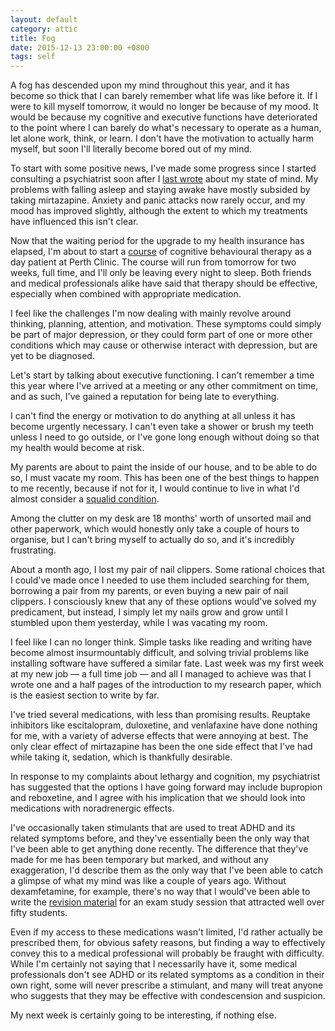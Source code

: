 ```yaml
---
layout: default
category: attic
title: Fog
date: 2015-12-13 23:00:00 +0800
tags: self
---
```


A fog has descended upon my mind throughout this year, and it has
become so thick that I can barely remember what life was like before
it. If I were to kill myself tomorrow, it would no longer be because
of my mood. It would be because my cognitive and executive functions
have deteriorated to the point where I can barely do what's necessary
to operate as a human, let alone work, think, or learn. I don't have
the motivation to actually harm myself, but soon I'll literally
become bored out of my mind.

To start with some positive news, I've made some progress since I
started consulting a psychiatrist soon after I [last wrote][triple]
about my state of mind. My problems with falling asleep and staying
awake have mostly subsided by taking mirtazapine. Anxiety and panic
attacks now rarely occur, and my mood has improved slightly, although
the extent to which my treatments have influenced this isn't clear.

[triple]: /2015/06/13/triple-fault.html

Now that the waiting period for the upgrade to my health insurance
has elapsed, I'm about to start a [course] of cognitive behavioural
therapy as a day patient at Perth Clinic. The course will run from
tomorrow for two weeks, full time, and I'll only be leaving every
night to sleep. Both friends and medical professionals alike have
said that therapy should be effective, especially when combined with
appropriate medication.

[course]: http://perthclinic.com.au/services/services-for-patients/treatment-programs/

I feel like the challenges I'm now dealing with mainly revolve around
thinking, planning, attention, and motivation. These symptoms could
simply be part of major depression, or they could form part of one or
more other conditions which may cause or otherwise interact with
depression, but are yet to be diagnosed.

Let's start by talking about executive functioning. I can't remember
a time this year where I've arrived at a meeting or any other
commitment on time, and as such, I've gained a reputation for being
late to everything.

I can't find the energy or motivation to do anything at all unless it
has become urgently necessary. I can't even take a shower or brush my
teeth unless I need to go outside, or I've gone long enough without
doing so that my health would become at risk.

My parents are about to paint the inside of our house, and to be able
to do so, I must vacate my room. This has been one of the best things
to happen to me recently, because if not for it, I would continue to
live in what I'd almost consider a [squalid condition][squalid].

[squalid]: /static/WP_20151211_20_13_48_Pro.webm

Among the clutter on my desk are 18 months' worth of unsorted mail
and other paperwork, which would honestly only take a couple of hours
to organise, but I can't bring myself to actually do so, and it's
incredibly frustrating.

About a month ago, I lost my pair of nail clippers. Some rational
choices that I could've made once I needed to use them included
searching for them, borrowing a pair from my parents, or even buying
a new pair of nail clippers. I consciously knew that any of these
options would've solved my predicament, but instead, I simply let my
nails grow and grow until I stumbled upon them yesterday, while I
was vacating my room.

I feel like I can no longer think. Simple tasks like reading and
writing have become almost insurmountably difficult, and solving
trivial problems like installing software have suffered a similar
fate. Last week was my first week at my new job — a full time job —
and all I managed to achieve was that I wrote one and a half pages of
the introduction to my research paper, which is the easiest section
to write by far.

I've tried several medications, with less than promising results.
Reuptake inhibitors like escitalopram, duloxetine, and venlafaxine
have done nothing for me, with a variety of adverse effects that were
annoying at best. The only clear effect of mirtazapine has been the
one side effect that I've had while taking it, sedation, which is
thankfully desirable.

In response to my complaints about lethargy and cognition, my
psychiatrist has suggested that the options I have going forward may
include bupropion and reboxetine, and I agree with his implication
that we should look into medications with noradrenergic effects.

I've occasionally taken stimulants that are used to treat ADHD and
its related symptoms before, and they've essentially been the only
way that I've been able to get anything done recently. The difference
that they've made for me has been temporary but marked, and without
any exaggeration, I'd describe them as the only way that I've been
able to catch a glimpse of what my mind was like a couple of years
ago. Without dexamfetamine, for example, there's no way that I
would've been able to write the [revision material][revision] for an
exam study session that attracted well over fifty students.

[revision]: https://docs.google.com/presentation/d/1V0daPBXxOrxb4Ckrfhodf2QO-6Ag067y8am479oIjB0

Even if my access to these medications wasn't limited, I'd rather
actually be prescribed them, for obvious safety reasons, but finding
a way to effectively convey this to a medical professional will
probably be fraught with difficulty. While I'm certainly not saying
that I necessarily have it, some medical professionals don't see ADHD
or its related symptoms as a condition in their own right, some will
never prescribe a stimulant, and many will treat anyone who suggests
that they may be effective with condescension and suspicion.

My next week is certainly going to be interesting, if nothing else.
